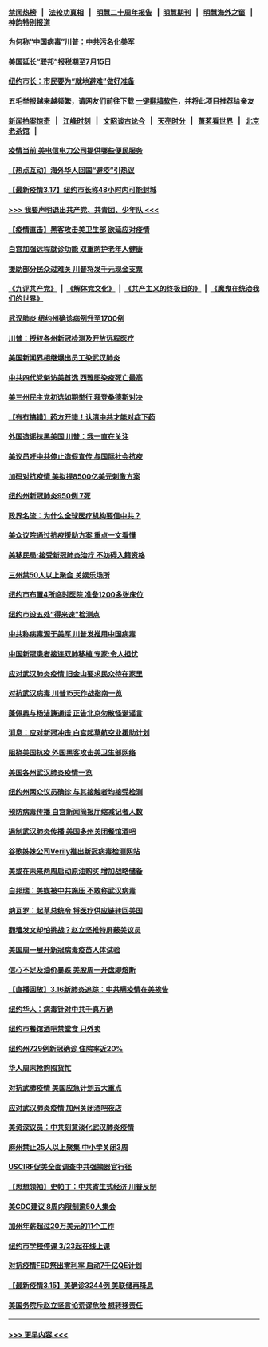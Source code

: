 #### [禁闻热榜](热点新闻.md?=0)  &nbsp;&nbsp;|&nbsp;&nbsp; [法轮功真相](https://github.com/gfw-breaker/truth/blob/master/README.md?=0) &nbsp;&nbsp;|&nbsp;&nbsp; [明慧二十周年报告](https://github.com/gfw-breaker/mh-reports/blob/master/README.md?=0) &nbsp;&nbsp;|&nbsp;&nbsp;[明慧期刊](https://github.com/gfw-breaker/mh-qikan) &nbsp;&nbsp;|&nbsp;&nbsp; [明慧海外之窗](https://github.com/gfw-breaker/mh-news/blob/master/README.md?=0) &nbsp;&nbsp;|&nbsp;&nbsp; [神韵特别报道](https://github.com/gfw-breaker/mh-news/blob/master/shenyun.md?=0)
#### [为何称“中国病毒”川普：中共污名化美军](../pages/nsc412/n11947947.md?t=03180531) 
#### [美国延长“联邦”报税期至7月15日](../pages/nsc412/n11947969.md?t=03180531) 
#### [纽约市长：市民要为“就地避难”做好准备](../pages/nsc412/n11948062.md?t=03180531) 
#### 五毛举报越来越频繁，请网友们前往下载 [一键翻墙软件](https://github.com/gfw-breaker/ssr-accounts)，并将此项目推荐给亲友
#### [新闻拍案惊奇](https://github.com/gfw-breaker/banned-news/blob/master/pages/link4.md) &nbsp;&nbsp;|&nbsp;&nbsp; [江峰时刻](https://github.com/gfw-breaker/banned-news/blob/master/pages/link4.md) &nbsp;&nbsp;|&nbsp;&nbsp; [文昭谈古论今](https://github.com/gfw-breaker/banned-news/blob/master/pages/link4.md) &nbsp;&nbsp;|&nbsp;&nbsp; [天亮时分](https://github.com/gfw-breaker/banned-news/blob/master/pages/link4.md) &nbsp;&nbsp;|&nbsp;&nbsp; [萧茗看世界](https://github.com/gfw-breaker/banned-news/blob/master/pages/link4.md) &nbsp;&nbsp;|&nbsp;&nbsp; [北京老茶馆](https://github.com/gfw-breaker/banned-news/blob/master/pages/link4.md) &nbsp;&nbsp;|&nbsp;&nbsp; 
#### [疫情当前 美电信电力公司提供哪些便民服务](../pages/nsc412/n11947887.md?t=03180531) 
#### [【热点互动】海外华人回国“避疫”引热议](../pages/nsc412/n11947713.md?t=03180531) 
#### [【最新疫情3.17】纽约市长称48小时内可能封城](../pages/nsc412/n11945621.md?t=03180531) 
#### [>>> 我要声明退出共产党、共青团、少年队 <<<](https://github.com/begood0513/goodnews/blob/master/quit/letter.md) 
#### [【疫情直击】黑客攻击美卫生部 欲延应对疫情](../pages/nsc412/n11947801.md?t=03180531) 
#### [白宫加强远程就诊功能 双重防护老年人健康](../pages/nsc412/n11947872.md?t=03180531) 
#### [援助部分民众过难关 川普将发千元现金支票](../pages/nsc412/n11947860.md?t=03180531) 
#### [《九评共产党》](https://github.com/begood0513/9ping.md/blob/master/README.md) &nbsp;|&nbsp; [《解体党文化》](../../../../jtdwh.md/blob/master/README.md)  &nbsp;|&nbsp; [《共产主义的终极目的》](../../../../gczydzjmd.md/blob/master/README.md) &nbsp;|&nbsp; [《魔鬼在统治我们的世界》](../../../../mgztzwmdsj.md/blob/master/README.md) 
#### [武汉肺炎 纽约州确诊病例升至1700例](../pages/nsc412/n11947811.md?t=03180531) 
#### [川普：授权各州新冠检测及开放远程医疗](../pages/nsc412/n11947761.md?t=03180531) 
#### [美国新闻界相继爆出员工染武汉肺炎](../pages/nsc412/n11947617.md?t=03180531) 
#### [中共四代党魁访美首选 西雅图染疫死亡最高](../pages/nsc412/n11947602.md?t=03180531) 
#### [美三州民主党初选如期举行 拜登桑德斯对决](../pages/nsc412/n11947538.md?t=03180531) 
#### [【有冇搞错】药方开错！认清中共才能对症下药](../pages/nsc412/n11947665.md?t=03180531) 
#### [外国造谣抹黑美国 川普：我一直在关注](../pages/nsc412/n11947559.md?t=03180531) 
#### [美议员吁中共停止造假宣传 与国际社会抗疫](../pages/nsc412/n11947378.md?t=03180531) 
#### [加码对抗疫情 美拟提8500亿美元刺激方案](../pages/nsc412/n11947394.md?t=03180531) 
#### [纽约州新冠肺炎950例 7死](../pages/nsc412/n11946095.md?t=03180531) 
#### [政界名流：为什么全球医疗机构要信中共？](../pages/nsc412/n11945479.md?t=03180531) 
#### [美众议院通过抗疫援助方案 重点一文看懂](../pages/nsc412/n11945750.md?t=03180531) 
#### [美移民局:接受新冠肺炎治疗 不妨碍入籍资格](../pages/nsc412/n11946121.md?t=03180531) 
#### [三州禁50人以上聚会  关娱乐场所](../pages/nsc412/n11946100.md?t=03180531) 
#### [纽约市布置4所临时医院 准备1200多张床位](../pages/nsc412/n11946092.md?t=03180531) 
#### [纽约市设五处“得来速”检测点](../pages/nsc412/n11946087.md?t=03180531) 
#### [中共称病毒源于美军 川普发推用中国病毒](../pages/nsc412/n11945945.md?t=03180531) 
#### [中国新冠患者接连双肺移植 专家:令人担忧](../pages/nsc412/n11945516.md?t=03180531) 
#### [应对武汉肺炎疫情 旧金山要求民众待在家里](../pages/nsc412/n11945757.md?t=03180531) 
#### [对抗武汉病毒 川普15天作战指南一览](../pages/nsc412/n11945503.md?t=03180531) 
#### [蓬佩奥与杨洁篪通话 正告北京勿散怪诞谣言](../pages/nsc412/n11945291.md?t=03180531) 
#### [消息：应对新冠冲击 白宫起草航空业援助计划](../pages/nsc412/n11945237.md?t=03180531) 
#### [阻挠美国抗疫 外国黑客攻击美卫生部网络](../pages/nsc412/n11945190.md?t=03180531) 
#### [美国各州武汉肺炎疫情一览](../pages/nsc412/n11944066.md?t=03180531) 
#### [纽约州两众议员确诊 与其接触者均接受检测](../pages/nsc412/n11944930.md?t=03180531) 
#### [预防病毒传播 白宫新闻简报厅缩减记者人数](../pages/nsc412/n11945023.md?t=03180531) 
#### [遏制武汉肺炎传播 美国多州关闭餐馆酒吧](../pages/nsc412/n11944857.md?t=03180531) 
#### [谷歌姊妹公司Verily推出新冠病毒检测网站](../pages/nsc412/n11945017.md?t=03180531) 
#### [美或在未来两周启动原油购买 增加战略储备](../pages/nsc412/n11944956.md?t=03180531) 
#### [白邦瑞：美媒被中共施压 不敢称武汉病毒](../pages/nsc412/n11944815.md?t=03180531) 
#### [纳瓦罗：起草总统令 将医疗供应链转回美国](../pages/nsc412/n11944808.md?t=03180531) 
#### [翻墙发文却怕挑战？赵立坚推特屏蔽美议员](../pages/nsc412/n11944758.md?t=03180531) 
#### [美国周一展开新冠病毒疫苗人体试验](../pages/nsc412/n11944761.md?t=03180531) 
#### [信心不足及油价暴跌 美股周一开盘即熔断](../pages/nsc412/n11944728.md?t=03180531) 
#### [【直播回放】3.16新肺炎追踪：中共瞒疫情在美挨告](../pages/nsc412/n11944429.md?t=03180531) 
#### [纽约华人：病毒针对中共千真万确](../pages/nsc412/n11942905.md?t=03180531) 
#### [纽约市餐馆酒吧禁堂食  只外卖](../pages/nsc412/n11943729.md?t=03180531) 
#### [纽约州729例新冠确诊  住院率近20%](../pages/nsc412/n11943724.md?t=03180531) 
#### [华人周末抢购囤货忙](../pages/nsc412/n11943687.md?t=03180531) 
#### [对抗武肺疫情 美国应急计划五大重点](../pages/nsc412/n11943193.md?t=03180531) 
#### [应对武汉肺炎疫情 加州关闭酒吧夜店](../pages/nsc412/n11943540.md?t=03180531) 
#### [美资深议员：中共刻意淡化武汉肺炎疫情](../pages/nsc412/n11943061.md?t=03180531) 
#### [麻州禁止25人以上聚集   中小学关闭3周](../pages/nsc412/n11943154.md?t=03180531) 
#### [USCIRF促美全面调查中共强摘器官行径](../pages/nsc412/n11942904.md?t=03180531) 
#### [【思想领袖】史帕丁：中共寄生式经济 川普反制](../pages/nsc412/n11805341.md?t=03180531) 
#### [美CDC建议 8周内限制逾50人集会](../pages/nsc412/n11942944.md?t=03180531) 
#### [加州年薪超过20万美元的11个工作](../pages/nsc412/n11919113.md?t=03180531) 
#### [纽约市学校停课   3/23起在线上课](../pages/nsc412/n11942804.md?t=03180531) 
#### [对抗疫情FED祭出零利率 启动7千亿QE计划](../pages/nsc412/n11942782.md?t=03180531) 
#### [【最新疫情3.15】美确诊3244例 美联储再降息](../pages/nsc412/n11940988.md?t=03180531) 
#### [美国务院斥赵立坚言论荒谬危险 想转移责任](../pages/nsc412/n11942518.md?t=03180531) 

----
#### [ >>> 更早内容 <<< ](../indexes/nsc412-earlier.md)
